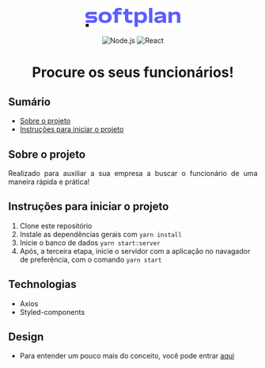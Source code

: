 <p align="center">
  <img alt="logo da softplan" src="src/assets/image/logo-softplan.png" width="200px">
</p>

<p align="center">
  <img src="https://img.shields.io/badge/Node.js-14.17.6-brightgreen" alt="Node.js">
  <img src="https://img.shields.io/badge/React-18.1.0-blue" alt="React">
</p>

<h1 align="center">Procure os seus funcionários!</h1>

## Sumário

- [Sobre o projeto](#sobre-o-projeto)
- [Instruções para iniciar o projeto](#instruções-para-iniciar-o-projeto)

## Sobre o projeto

<p align="justify">Realizado para auxiliar a sua empresa a buscar o funcionário de uma maneira rápida e prática!</p>

## Instruções para iniciar o projeto

1. Clone este repositório
2. Instale as dependências gerais com `yarn install`
3. Inicie o banco de dados `yarn start:server`
4. Após, a terceira etapa, inicie o servidor com a aplicação no navagador de preferência, com o comando `yarn start`

## Technologias

- Axios
- Styled-components

## Design
- Para entender um pouco mais do conceito, você pode entrar [aqui](Design.md)
